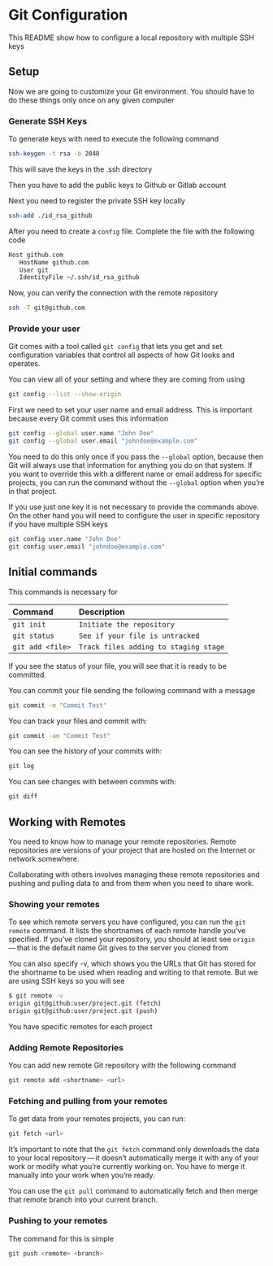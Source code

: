 # Git Configuration

This README show how to configure a local repository with multiple SSH keys

## Setup

Now we are going to customize your Git environment. You should have to do these things only once on any given computer


### Generate SSH Keys

To generate keys with need to execute the following command

```bash
ssh-keygen -t rsa -b 2048
```

This will save the keys in the .ssh directory

Then you have to add the public keys to Github or Gitlab account

Next you need to register the private SSH key locally

```bash
ssh-add ./id_rsa_github
```

After you need to create a ```config``` file. Complete the file with the following code

```bash
Host github.com
   HostName github.com
   User git
   IdentityFile ~/.ssh/id_rsa_github
```

Now, you can verify the connection with the remote repository

```bash
ssh -T git@github.com
```

### Provide your user

Git comes with a tool called ```git config``` that lets you get and set configuration variables that control all aspects of how Git looks and operates.

You can view all of your setting and where they are coming from using

```bash
git config --list --show-origin
```

First we need to set your user name and email address. This is important because every Git commit uses this information

```bash
git config --global user.name "John Doe"
git config --global user.email "johndoe@example.com"
```

You need to do this only once if you pass the ```--global``` option, because then Git will always use that information for anything you do on that system. If you want to override this with a different name or email address for specific projects, you can run the command without the ```--global``` option when you’re in that project.

If you use just one key it is not necessary to provide the commands above. On the other hand you will need to configure the user in specific repository if you have multiple SSH keys

```bash
git config user.name "John Doe"
git config user.email "johndoe@example.com"
```

## Initial commands

This commands is necessary for

| Command            | Description                             |
| :--------          | :-------                                |
| `git init`         | `Initiate the repository`               |
| `git status`       | `See if your file is untracked`         |
| `git add <file>`   | `Track files adding to staging stage`   |


If you see the status of your file, you will see that it is ready to be committed.

You can commit your file sending the following command with a message

```bash
git commit -m "Commit Test"
```

You can track your files and commit with:

```bash
git commit -am "Commit Test"
```

You can see the history of your commits with:

```bash
git log
```

You can see changes with between commits with:

```bash
git diff
```

## Working with Remotes

You need to know how to manage your remote repositories. Remote repositories are versions of your project that are hosted on the Internet or network somewhere.

Collaborating with others involves managing these remote repositories and pushing and pulling data to and from them when you need to share work.

### Showing your remotes

To see which remote servers you have configured, you can run the ```git remote``` command. It lists the shortnames of each remote handle you’ve specified. If you’ve cloned your repository, you should at least see ```origin``` — that is the default name Git gives to the server you cloned from

You can also specify -v, which shows you the URLs that Git has stored for the shortname to be used when reading and writing to that remote. But we are using SSH keys so you will see

```bash
$ git remote -v
origin git@github:user/project.git (fetch)
origin git@github:user/project.git (push)
```

You have specific remotes for each project

### Adding Remote Repositories

You can add new remote Git repository with the following command

```bash
git remote add <shortname> <url>
```


### Fetching and pulling from your remotes

To get data from your remotes projects, you can run:

```bash
git fetch <url>
```

It’s important to note that the ```git fetch``` command only downloads the data to your local repository — it doesn’t automatically merge it with any of your work or modify what you’re currently working on. You have to merge it manually into your work when you’re ready.

You can use the ```git pull``` command to automatically fetch and then merge that remote branch into your current branch.

### Pushing to your remotes

The command for this is simple

```bash
git push <remote> <branch>
```